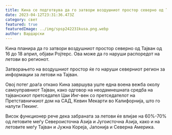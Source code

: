 ```yaml
---
title: Кина се подготвува да го затвори воздушниот простор северно од Тајван
date: 2023-04-12T23:31:36.473Z
category: свет
featured: true
featuredImage: ../img/spsp242231kusa.png.webp
author: Вардарски
---
```


Кина планира да го затвори воздушниот простор северно од Тајван од 16 до 18 април, објави Ројтерс. Ова може да го наруши распоредот на летови во регионот.

Затворањето на воздушниот простор ќе го наруши северниот регион за информации за летови на Тајван.

Овој потег доаѓа откако Кина завршува уште една воена вежба околу самоуправниот Тајван, како одговор на неодамнешната средба на тајванскиот претседател Цаи Инг-вен со претседателот на Претставничкиот дом на САД, Кевин Мекарти во Калифорнија, што го налути Пекинг.

Висок функционер рече дека забраната за летови ќе влијае на 60%-70% од летовите меѓу Североисточна Азија и Југоисточна Азија, како и на летовите меѓу Тајван и Јужна Кореја, Јапонија и Северна Америка.

